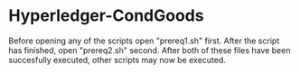 # Hyperledger-CondGoods

Before opening any of the scripts open "prereq1.sh" first. After the script has finished, open "prereq2.sh" second.
After both of these files have been succesfully executed, other scripts may now be executed.
